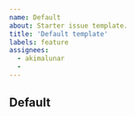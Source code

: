 ```yaml
---
name: Default
about: Starter issue template.
title: 'Default template'
labels: feature
assignees: 
  - akimalunar
  - 
---
```


## Default
